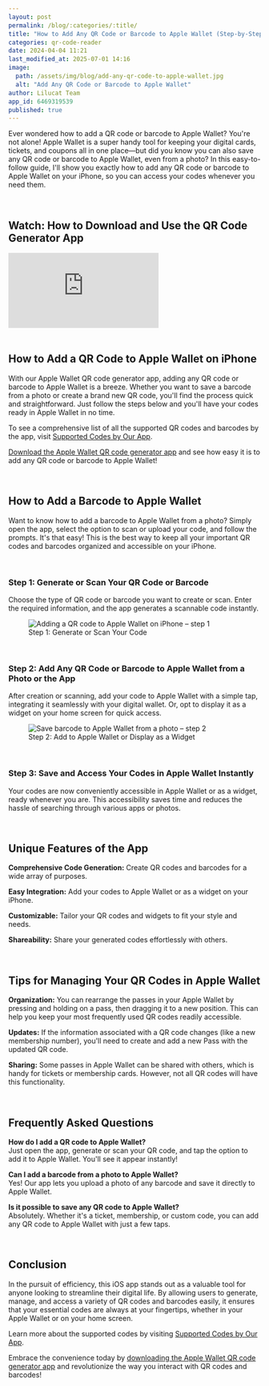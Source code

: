 ```yaml
---
layout: post
permalink: /blog/:categories/:title/
title: "How to Add Any QR Code or Barcode to Apple Wallet (Step-by-Step Guide)"
categories: qr-code-reader
date: 2024-04-04 11:21
last_modified_at: 2025-07-01 14:16
image:
  path: /assets/img/blog/add-any-qr-code-to-apple-wallet.jpg
  alt: "Add Any QR Code or Barcode to Apple Wallet"
author: Lilucat Team
app_id: 6469319539
published: true
---
```


Ever wondered how to add a QR code or barcode to Apple Wallet? You're not alone! Apple Wallet is a super handy tool for keeping your digital cards, tickets, and coupons all in one place—but did you know you can also save any QR code or barcode to Apple Wallet, even from a photo? In this easy-to-follow guide, I'll show you exactly how to add any QR code or barcode to Apple Wallet on your iPhone, so you can access your codes whenever you need them.

<br>

## Watch: How to Download and Use the QR Code Generator App

<script type="application/ld+json">
{
  "@context": "https://schema.org",
  "@type": "VideoObject",
  "name": "How to Download and Use the QR Code Generator App",
  "description": "Ever wondered how to add a QR code or barcode to Apple Wallet? You're not alone! Apple Wallet is a super handy tool for keeping your digital cards, tickets, and coupons all in one place—but did you know you can also save any QR code or barcode to Apple Wallet, even from a photo? In this easy-to-follow guide, I'll show you exactly how to add any QR code or barcode to Apple Wallet on your iPhone, so you can access your codes whenever you need them.",
  "thumbnailUrl": "https://i.ytimg.com/vi/cst6WBS7cJw/maxresdefault.jpg",
  "embedUrl": "https://www.youtube.com/embed/cst6WBS7cJw",
  "uploadDate": "2024-04-04T11:21:00+00:00",
  "duration": "PT1M35S",
  "publisher": {
    "@id": "https://lilucat.com/#organization"
  }
}
</script>
<div class="ratio ratio-16x9">
  <iframe src="https://www.youtube.com/embed/cst6WBS7cJw" title="How to Download the QR Code Generator App" frameborder="0" allowfullscreen></iframe>
</div>

<br>

## How to Add a QR Code to Apple Wallet on iPhone

With our Apple Wallet QR code generator app, adding any QR code or barcode to Apple Wallet is a breeze. Whether you want to save a barcode from a photo or create a brand new QR code, you'll find the process quick and straightforward. Just follow the steps below and you'll have your codes ready in Apple Wallet in no time.

To see a comprehensive list of all the supported QR codes and barcodes by the app, visit <a class="fw-semibold" href="https://lilucat.com/qr-code-reader/supported-barcodes/" target="_blank">Supported Codes by Our App</a>.

<a class="fw-semibold" href="https://apps.apple.com/app/apple-store/id6469319539?pt=126142472&ct=fromWebsite&mt=8" target="_blank">Download the Apple Wallet QR code generator app</a> and see how easy it is to add any QR code or barcode to Apple Wallet!

<br>

## How to Add a Barcode to Apple Wallet

Want to know how to add a barcode to Apple Wallet from a photo? Simply open the app, select the option to scan or upload your code, and follow the prompts. It's that easy! This is the best way to keep all your important QR codes and barcodes organized and accessible on your iPhone.

<br>

### Step 1: Generate or Scan Your QR Code or Barcode

Choose the type of QR code or barcode you want to create or scan. Enter the required information, and the app generates a scannable code instantly.

<figure class="text-center">
  <img class="w-100" src="/assets/img/blog/step-1-generate-your-code.webp" srcset="/assets/img/blog/step-1-generate-your-code.webp 1x, /assets/img/blog/step-1-generate-your-code@2x.webp 2x" alt="Adding a QR code to Apple Wallet on iPhone – step 1" loading="lazy" />
  <figcaption class="text-muted small">Step 1: Generate or Scan Your Code</figcaption>
</figure>

<br>

### Step 2: Add Any QR Code or Barcode to Apple Wallet from a Photo or the App

After creation or scanning, add your code to Apple Wallet with a simple tap, integrating it seamlessly with your digital wallet. Or, opt to display it as a widget on your home screen for quick access.

<figure class="text-center">
  <img class="w-100" src="/assets/img/blog/step-2-add-to-apple-wallet-or-display-as-a-widget.webp" srcset="/assets/img/blog/step-2-add-to-apple-wallet-or-display-as-a-widget.webp 1x, /assets/img/blog/step-2-add-to-apple-wallet-or-display-as-a-widget@2x.webp 2x" alt="Save barcode to Apple Wallet from a photo – step 2" loading="lazy" />
  <figcaption class="text-muted small">Step 2: Add to Apple Wallet or Display as a Widget</figcaption>
</figure>

<br>

### Step 3: Save and Access Your Codes in Apple Wallet Instantly

Your codes are now conveniently accessible in Apple Wallet or as a widget, ready whenever you are. This accessibility saves time and reduces the hassle of searching through various apps or photos.

<br>

## Unique Features of the App

**Comprehensive Code Generation:** Create QR codes and barcodes for a wide array of purposes.

**Easy Integration:** Add your codes to Apple Wallet or as a widget on your iPhone.

**Customizable:** Tailor your QR codes and widgets to fit your style and needs.

**Shareability:** Share your generated codes effortlessly with others.

<br>

## Tips for Managing Your QR Codes in Apple Wallet

**Organization:** You can rearrange the passes in your Apple Wallet by pressing and holding on a pass, then dragging it to a new position. This can help you keep your most frequently used QR codes readily accessible.

**Updates:** If the information associated with a QR code changes (like a new membership number), you'll need to create and add a new Pass with the updated QR code.

**Sharing:** Some passes in Apple Wallet can be shared with others, which is handy for tickets or membership cards. However, not all QR codes will have this functionality.

<br>

## Frequently Asked Questions

**How do I add a QR code to Apple Wallet?**  
Just open the app, generate or scan your QR code, and tap the option to add it to Apple Wallet. You'll see it appear instantly!

**Can I add a barcode from a photo to Apple Wallet?**  
Yes! Our app lets you upload a photo of any barcode and save it directly to Apple Wallet.

**Is it possible to save any QR code to Apple Wallet?**  
Absolutely. Whether it's a ticket, membership, or custom code, you can add any QR code to Apple Wallet with just a few taps.

<br>

## Conclusion

In the pursuit of efficiency, this iOS app stands out as a valuable tool for anyone looking to streamline their digital life. By allowing users to generate, manage, and access a variety of QR codes and barcodes easily, it ensures that your essential codes are always at your fingertips, whether in your Apple Wallet or on your home screen.

Learn more about the supported codes by visiting <a class="fw-semibold" href="/qr-code-reader/supported-barcodes/" target="_blank">Supported Codes by Our App</a>.

Embrace the convenience today by <a class="fw-semibold" href="https://apps.apple.com/app/apple-store/id6469319539?pt=126142472&ct=fromWebsite&mt=8" target="_blank">downloading the Apple Wallet QR code generator app</a> and revolutionize the way you interact with QR codes and barcodes!
